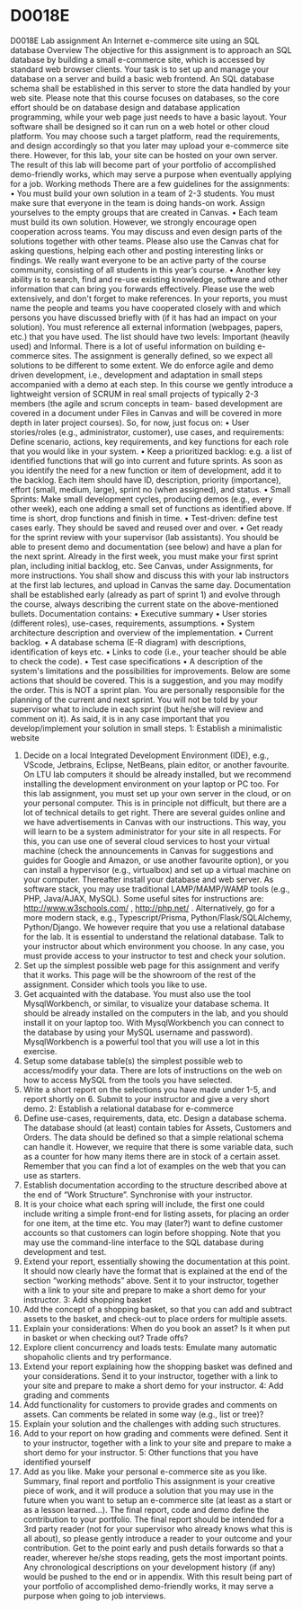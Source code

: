 # D0018E
D0018E Lab assignment
An Internet e-commerce site
using an SQL database
Overview
The objective for this assignment is to approach an SQL database by building a small e-commerce
site, which is accessed by standard web browser clients. Your task is to set up and manage your
database on a server and build a basic web frontend. An SQL database schema shall be established
in this server to store the data handled by your web site.
Please note that this course focuses on databases, so the core effort should be on database design
and database application programming, while your web page just needs to have a basic layout.
Your software shall be designed so it can run on a web hotel or other cloud platform. You may
choose such a target platform, read the requirements, and design accordingly so that you later may
upload your e-commerce site there. However, for this lab, your site can be hosted on your own
server.
The result of this lab will become part of your portfolio of accomplished demo-friendly works,
which may serve a purpose when eventually applying for a job.
Working methods
There are a few guidelines for the assignments:
• You must build your own solution in a team of 2-3 students. You must make sure that
everyone in the team is doing hands-on work. Assign yourselves to the empty groups that
are created in Canvas.
• Each team must build its own solution. However, we strongly encourage open cooperation
across teams. You may discuss and even design parts of the solutions together with other
teams. Please also use the Canvas chat for asking questions, helping each other and posting
interesting links or findings. We really want everyone to be an active party of the course
community, consisting of all students in this year’s course.
• Another key ability is to search, find and re-use existing knowledge, software and other
information that can bring you forwards effectively. Please use the web extensively, and
don't forget to make references.
In your reports, you must name the people and teams you have cooperated closely with and which
persons you have discussed briefly with (if it has had an impact on your solution). You must
reference all external information (webpages, papers, etc.) that you have used. The list should have
two levels: Important (heavily used) and Informal. There is a lot of useful information on building
e-commerce sites.
The assignment is generally defined, so we expect all solutions to be different to some extent.
We do enforce agile and demo driven development, i.e., development and adaptation in small steps
accompanied with a demo at each step. In this course we gently introduce a lightweight version of
SCRUM in real small projects of typically 2-3 members (the agile and scrum concepts in team-
based development are covered in a document under Files in Canvas and will be covered in more
depth in later project courses). So, for now, just focus on:
• User stories/roles (e.g., administrator, customer), use cases, and requirements: Define
scenario, actions, key requirements, and key functions for each role that you would like in
your system.
• Keep a prioritized backlog: e.g. a list of identified functions that will go into current and
future sprints. As soon as you identify the need for a new function or item of development,
add it to the backlog. Each item should have ID, description, priority (importance), effort
(small, medium, large), sprint no (when assigned), and status.
• Small Sprints: Make small development cycles, producing demos (e.g., every other week),
each one adding a small set of functions as identified above. If time is short, drop functions
and finish in time.
• Test-driven: define test cases early. They should be saved and reused over and over.
• Get ready for the sprint review with your supervisor (lab assistants). You should be able to
present demo and documentation (see below) and have a plan for the next sprint.
Already in the first week, you must make your first sprint plan, including initial backlog, etc. See
Canvas, under Assignments, for more instructions. You shall show and discuss this with your lab
instructors at the first lab lectures, and upload in Canvas the same day.
Documentation shall be established early (already as part of sprint 1) and evolve through the
course, always describing the current state on the above-mentioned bullets. Documentation
contains:
• Executive summary
• User stories (different roles), use-cases, requirements, assumptions.
• System architecture description and overview of the implementation.
• Current backlog.
• A database schema (E-R diagram) with descriptions, identification of keys etc.
• Links to code (i.e., your teacher should be able to check the code).
• Test case specifications
• A description of the system's limitations and the possibilities for improvements.
Below are some actions that should be covered. This is a suggestion, and you may modify the order.
This is NOT a sprint plan. You are personally responsible for the planning of the current and next
sprint. You will not be told by your supervisor what to include in each sprint (but he/she will review
and comment on it). As said, it is in any case important that you develop/implement your solution in
small steps.
1: Establish a minimalistic website
1. Decide on a local Integrated Development Environment (IDE), e.g., VScode, Jetbrains,
Eclipse, NetBeans, plain editor, or another favourite. On LTU lab computers it should be
already installed, but we recommend installing the development environment on your laptop
or PC too. For this lab assignment, you must set up your own server in the cloud, or on your
personal computer. This is in principle not difficult, but there are a lot of technical details to
get right. There are several guides online and we have advertisements in Canvas with our
instructions. This way, you will learn to be a system administrator for your site in all
respects. For this, you can use one of several cloud services to host your virtual machine
(check the announcements in Canvas for suggestions and guides for Google and Amazon, or
use another favourite option), or you can install a hypervisor (e.g., virtualbox) and set up a
virtual machine on your computer. Thereafter install your database and web server.
As software stack, you may use traditional LAMP/MAMP/WAMP tools (e.g., PHP,
Java/AJAX, MySQL). Some useful sites for instructions are: http://www.w3schools.com/ ,
http://php.net/ . Alternatively, go for a more modern stack, e.g., Typescript/Prisma,
Python/Flask/SQLAlchemy, Python/Django. We however require that you use a relational
database for the lab. It is essential to understand the relational database. Talk to your
instructor about which environment you choose. In any case, you must provide access to
your instructor to test and check your solution.
2. Set up the simplest possible web page for this assignment and verify that it works. This page
will be the showroom of the rest of the assignment. Consider which tools you like to use.
3. Get acquainted with the database. You must also use the tool MysqlWorkbench, or similar,
to visualize your database schema. It should be already installed on the computers in the lab,
and you should install it on your laptop too. With MysqlWorkbench you can connect to the
database by using your MySQL username and password). MysqlWorkbench is a powerful
tool that you will use a lot in this exercise.
4. Setup some database table(s) the simplest possible web to access/modify your data. There
are lots of instructions on the web on how to access MySQL from the tools you have
selected.
5. Write a short report on the selections you have made under 1-5, and report shortly on 6.
Submit to your instructor and give a very short demo.
2: Establish a relational database for e-commerce
1. Define use-cases, requirements, data, etc. Design a database schema. The database should
(at least) contain tables for Assets, Customers and Orders. The data should be defined so
that a simple relational schema can handle it. However, we require that there is some
variable data, such as a counter for how many items there are in stock of a certain asset.
Remember that you can find a lot of examples on the web that you can use as starters.
2. Establish documentation according to the structure described above at the end of “Work
Structure”. Synchronise with your instructor.
3. It is your choice what each spring will include, the first one could include writing a simple
front-end for listing assets, for placing an order for one item, at the time etc. You may (later?)
want to define customer accounts so that customers can login before shopping. Note that
you may use the command-line interface to the SQL database during development and test.
4. Extend your report, essentially showing the documentation at this point. It should now
clearly have the format that is explained at the end of the section “working methods” above.
Sent it to your instructor, together with a link to your site and prepare to make a short demo
for your instructor.
3: Add shopping basket
1. Add the concept of a shopping basket, so that you can add and subtract assets to the basket,
and check-out to place orders for multiple assets.
2. Explain your considerations: When do you book an asset? Is it when put in basket or when
checking out? Trade offs?
3. Explore client concurrency and loads tests: Emulate many automatic shopaholic clients and
try performance.
4. Extend your report explaining how the shopping basket was defined and your considerations.
Send it to your instructor, together with a link to your site and prepare to make a short demo
for your instructor.
4: Add grading and comments
1. Add functionality for customers to provide grades and comments on assets. Can comments
be related in some way (e.g., list or tree)?
2. Explain your solution and the challenges with adding such structures.
3. Add to your report on how grading and comments were defined. Sent it to your instructor,
together with a link to your site and prepare to make a short demo for your instructor.
5: Other functions that you have identified yourself
1. Add as you like. Make your personal e-commerce site as you like.
Summary, final report and portfolio
This assignment is your creative piece of work, and it will produce a solution that you may use in
the future when you want to setup an e-commerce site (at least as a start or as a lesson learned…).
The final report, code and demo define the contribution to your portfolio. The final report should be
intended for a 3rd party reader (not for your supervisor who already knows what this is all about), so
please gently introduce a reader to your outcome and your contribution. Get to the point early and
push details forwards so that a reader, wherever he/she stops reading, gets the most important points.
Any chronological descriptions on your development history (if any) would be pushed to the end or
in appendix.
With this result being part of your portfolio of accomplished demo-friendly works, it may serve a
purpose when going to job interviews.
